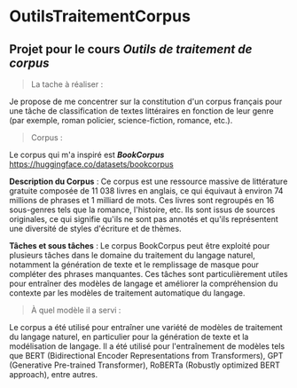 # OutilsTraitementCorpus

## Projet pour le cours **_Outils de traitement de corpus_**

> La tache à réaliser :

Je propose de me concentrer sur la constitution d'un corpus français pour une tâche de classification de textes littéraires en fonction de leur genre (par exemple, roman policier, science-fiction, romance, etc.). 

> Corpus :

Le corpus qui m'a inspiré est **_BookCorpus_** https://huggingface.co/datasets/bookcorpus

**Description du Corpus** : Ce corpus est une ressource massive de littérature gratuite composée de 11 038 livres en anglais, ce qui équivaut à environ 74 millions de phrases et 1 milliard de mots. Ces livres sont regroupés en 16 sous-genres tels que la romance, l'histoire, etc. Ils sont issus de sources originales, ce qui signifie qu'ils ne sont pas annotés et qu'ils représentent une diversité de styles d'écriture et de thèmes.

**Tâches et sous tâches** : Le corpus BookCorpus peut être exploité pour plusieurs tâches dans le domaine du traitement du langage naturel, notamment la génération de texte et le remplissage de masque pour compléter des phrases manquantes. Ces tâches sont particulièrement utiles pour entraîner des modèles de langage et améliorer la compréhension du contexte par les modèles de traitement automatique du langage.


>  À quel modèle il a servi :

Le corpus a été utilisé pour entraîner une variété de modèles de traitement du langage naturel, en particulier pour la génération de texte et la modélisation de langage. Il a été utilisé pour l'entraînement de modèles tels que BERT (Bidirectional Encoder Representations from Transformers), GPT (Generative Pre-trained Transformer), RoBERTa (Robustly optimized BERT approach), entre autres.
